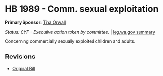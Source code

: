 # HB 1989 - Comm. sexual exploitation
**Primary Sponsor:** [Tina Orwall](/person/leg/tina.orwall.md)

*Status: CYF - Executive action taken by committee.* | [leg.wa.gov summary](https://app.leg.wa.gov/billsummary?BillNumber=1989&Year=2021)

Concerning commercially sexually exploited children and adults.

## Revisions
* [Original Bill](1/)